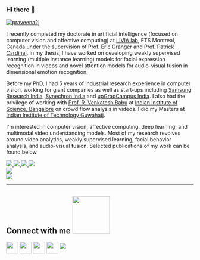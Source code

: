 ### Hi there 👋

[![praveena2j](https://readme-typing-svg.demolab.com?font=Roboto&duration=1500&pause=100&color=3081F7&vCenter=true&multiline=true&width=435&height=70&lines=I+am+Praveen;Machine+Learning+Researcher)](https://github.com/praveena2j)

 <p>I recently completed my doctorate in artificial intelligence (focused on computer vision and affective computing) at <a href="https://liviamtl.ca/">LIVIA lab</a>, ETS Montreal, Canada under the supervision of <a href="https://www.etsmtl.ca/en/research/professors/egranger">Prof. Eric Granger</a> and <a href="https://www.etsmtl.ca/en/research/professors/pcardinal">Prof. Patrick Cardinal</a>. In my thesis, I have worked on developing weakly supervised learning (multiple instance learning) models for facial expression recognition in videos and novel attention models for audio-visual fusion in dimensional emotion recognition.
</p>
<p> Before my PhD, I had 5 years of industrial research experience in computer vision, working for giant companies as well as start-ups including <a href="https://research.samsung.com/sri-b">Samsung Research India</a>, <a href="https://www.synechron.com/">Synechron India</a> and <a href="https://upgradcampus.com/">upGradCampus India</a>. I also had the privilege of working with <a href="http://cds.iisc.ac.in/faculty/venky/">Prof. R. Venkatesh Babu</a> at <a href="https://iisc.ac.in/">Indian Institute of Science, Bangalore</a> on crowd flow analysis in videos. I did my Masters at <a href="https://www.iitg.ac.in/">Indian Institute of Technology Guwahati</a>.
              </p>
 <p>
                I'm interested in computer vision, affective computing, deep learning, and multimodal video understanding models. Most of my research revolves around video analytics, weakly supervised learning, facial behavior analysis, and audio-visual fusion. Selected publications of my work can be found below.
              </p>

<p>

<!-- <a href="">
    <img src="https://img.shields.io/badge/Homepage-blue??&style=flat-square&logo=google-chrome&logoColor=white">
</a> -->

<a href="https://www.scopus.com/authid/detail.uri?authorId=58337436600">
    <img src="https://img.shields.io/badge/Scopus-%23E9711C.svg?&style=flat-square&logo=scopus&logoColor=white">
</a>
<a href="https://scholar.google.com/citations?user=hOWAkqkAAAAJ">
    <img src="https://img.shields.io/badge/Google%20Scholar-%234285F4.svg?&style=flat-square&logo=google-scholar&logoColor=white">
</a>
<a href="https://orcid.org/0000-0002-4698-9198">
    <img src="https://img.shields.io/badge/ORCID-0000--0002--4698--9198-green.svg?&style=flat-square&logo=orcid&logoColor=white">
</a>
<a href="https://www.researchgate.net/profile/Gnana-Praveen-Rajasekhar">
    <img src="https://img.shields.io/badge/Research%20Gate-%234285F4.svg?&style=flat-square&logo=google-scholar&logoColor=white">
</a>

<br />

<a href="https://github.com/praveena2j">
    <img src="https://github-stats-alpha.vercel.app/api?username=praveena2j&cc=3081F7&tc=FFFFFF&ic=FFFFFF&bc=FFFFFF">
<!--     <img src="https://github-stats-alpha.vercel.app/api?username=DmitryRyumin&cc=0C0F19&tc=DBDBDB&ic=fff&bc=0000"> -->
</a>

<br />

<img src="https://komarev.com/ghpvc/?username=praveena2j&style=flat-square">

</p>

---

<h2> Connect with me <img src='https://raw.githubusercontent.com/ShahriarShafin/ShahriarShafin/main/Assets/handshake.gif' width="100px"> </h2>
<a href = 'https://www.linkedin.com/in/gnanapraveen'> <img width = '32px' align= 'center' src="https://raw.githubusercontent.com/rahulbanerjee26/githubAboutMeGenerator/main/icons/linked-in-alt.svg"/></a> 
<a href = 'https://www.twitter.com/GnanaPraveenR'> <img width = '32px' align= 'center' src="https://raw.githubusercontent.com/rahulbanerjee26/githubAboutMeGenerator/main/icons/twitter.svg"/></a> 
<a href = 'http://praveena2j.github.io'> <img width = '32px' align= 'center' src="https://raw.githubusercontent.com/rahulbanerjee26/githubAboutMeGenerator/main/icons/portfolio.png"/></a> 
<a href = 'https://www.github.com/praveena2j'> <img width = '32px' align= 'center' src="https://raw.githubusercontent.com/rahulbanerjee26/githubAboutMeGenerator/main/icons/github.svg"/></a>
<a href="mailto:praveenrgp1988@gmail.com"> <img src="https://img.shields.io/badge/-Email-red?style=flat-square&logo=gmail&logoColor=white"> </a>



